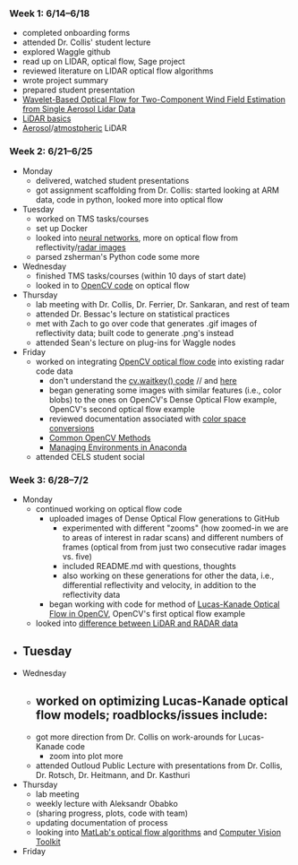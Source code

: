 ### Week 1: 6/14–6/18
- completed onboarding forms
- attended Dr. Collis' student lecture
- explored Waggle github
- read up on LIDAR, optical flow, Sage project
- reviewed literature on LIDAR optical flow algorithms
- wrote project summary
- prepared student presentation
- [Wavelet-Based Optical Flow for Two-Component Wind Field Estimation from Single Aerosol Lidar Data](https://journals.ametsoc.org/view/journals/atot/32/10/jtech-d-15-0010_1.xml)
- [LiDAR basics](https://www.neonscience.org/resources/learning-hub/tutorials/lidar-basics)
- [Aerosol](https://airbornescience.nasa.gov/instrument/Aerosol%20Lidar)/[atmostpheric](https://en.wikipedia.org/wiki/Atmospheric_lidar) LiDAR

### Week 2: 6/21–6/25
- Monday
    - delivered, watched student presentations
    - got assignment scaffolding from Dr. Collis: started looking at ARM data, code in python, looked more into optical flow
- Tuesday
    - worked on TMS tasks/courses
    - set up Docker
    - looked into [neural networks](https://www.youtube.com/watch?v=aircAruvnKk), more on optical flow from reflectivity/[radar images](https://www.scitepress.org/papers/2011/33326/33326.pdf)
    - parsed zsherman's Python code some more
- Wednesday
    - finished TMS tasks/courses (within 10 days of start date)
    - looked in to [OpenCV code](https://docs.opencv.org/3.4/d4/dee/tutorial_optical_flow.html) on optical flow
- Thursday
    - lab meeting with Dr. Collis, Dr. Ferrier, Dr. Sankaran, and rest of team
    - attended Dr. Bessac's lecture on statistical practices
    - met with Zach to go over code that generates .gif images of reflectivity data; built code to generate .png's instead
    - attended Sean's lecture on plug-ins for Waggle nodes
- Friday
    - worked on integrating [OpenCV optical flow code](https://docs.opencv.org/3.4/d4/dee/tutorial_optical_flow.html) into existing radar code data
        - don't understand the [cv.waitkey() code](https://stackoverflow.com/questions/35372700/whats-0xff-for-in-cv2-waitkey1) // and [here](https://technicalmasterblog.wordpress.com/2019/07/03/whats-0xff-for-in-cv2-waitkey1/)
        - began generating some images with similar features (i.e., color blobs) to the ones on OpenCV's Dense Optical Flow example, OpenCV's second optical flow example
        - reviewed documentation associated with [color space conversions](https://docs.opencv.org/3.4/d8/d01/group__imgproc__color__conversions.html)
        - [Common OpenCV Methods](https://medium.com/analytics-vidhya/top-5-inevitable-methods-for-beginners-in-opencv-using-python-9ff8e7ddb5ae)
        - [Managing Environments in Anaconda](https://conda.io/projects/conda/en/latest/user-guide/tasks/manage-environments.html#creating-an-environment-with-commands)
    - attended CELS student social

### Week 3: 6/28–7/2
- Monday
  - continued working on optical flow code
     - uploaded images of Dense Optical Flow generations to GitHub
          - experimented with different "zooms" (how zoomed-in we are to areas of interest in radar scans) and different numbers of frames (optical from from just two consecutive radar images vs. five) 
          - included README.md with questions, thoughts
          - also working on these generations for other the data, i.e., differential reflectivity and velocity, in addition to the reflectivity data
     - began working with code for method of [Lucas-Kanade Optical Flow in OpenCV](https://docs.opencv.org/3.4/d4/dee/tutorial_optical_flow.html), OpenCV's first optical flow example 
   - looked into [difference between LiDAR and RADAR data](https://www.yellowscan-lidar.com/knowledge/lidar-vs-radar/)
- Tuesday
  - 
- Wednesday
  - worked on optimizing Lucas-Kanade optical flow models; roadblocks/issues include:
    - 
  - got more direction from Dr. Collis on work-arounds for Lucas-Kanade code
     - zoom into plot more
  - attended Outloud Public Lecture with presentations from Dr. Collis, Dr. Rotsch, Dr. Heitmann, and Dr. Kasthuri
- Thursday
  - lab meeting
  - weekly lecture with Aleksandr Obabko
  - (sharing progress, plots, code with team)
  - updating documentation of process
  - looking into [MatLab's optical flow algorithms](https://www.mathworks.com/discovery/optical-flow.html) and [Computer Vision Toolkit](https://www.mathworks.com/products/computer-vision.html)
- Friday





